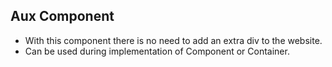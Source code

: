 ## Aux Component

- With this component there is no need to add an extra div to the website.
- Can be used during implementation of Component or Container.
